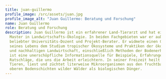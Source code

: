 ```yaml
---
title: juan-guillermo
profile_image: /src/assets/juan.jpg
profile_image_alt: "Juan Guillermo: Beratung und Forschung"
name: Juan Guillermo
role: Beratung und Forschung
description: Juan Guillermo ist ein erfahrener Land-Tierarzt und hat einen
  Master in Landwirtschafts-Ökologie. In beiden Fachgebieten war er außerdem ein
  beliebter Universitäts-Dozent und Projekt-Berater. Er widmete einen Großteil
  seines Lebens dem Studium tropischer Ökosysteme und Praktiken der ökologischen
  und nachhaltigen Landwirtschaft, einschließlich Methoden der Bodenerholung. Er
  ist eine unerschöpfliche Informationsquelle für Beispiele, Erfahrungen und
  Ratschläge, die uns die Arbeit erleichtern. In seiner Freizeit heilt er
  Tieren, liest und züchtet literweise Mikroorganismen aus den fruchtbaren
  oberen Bodenschichten wilder Wälder als biologischen Dünger.
---
```


